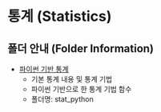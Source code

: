 # 통계 (Statistics)
## 폴더 안내 (Folder Information)
- [파이썬 기반 통계](https://github.com/hanna-joo/statistics/tree/master/stat_python)
  + 기본 통계 내용 및 통계 기법
  + 파이썬 기반으로 한 통계 기법 함수
  + 폴더명: stat_python
